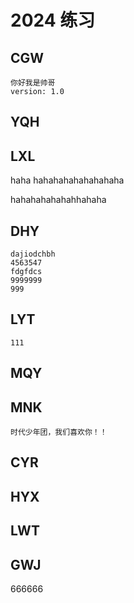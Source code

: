 # 2024 练习

## CGW
    你好我是帅哥
    version: 1.0
## YQH

## LXL

haha hahahahahahahahaha

hahahahahahahhahaha

## DHY
    dajiodchbh
    4563547
    fdgfdcs
    9999999
    999
## LYT

    111

## MQY

## MNK
    时代少年团，我们喜欢你！！
## CYR

## HYX

## LWT

## GWJ


666666
